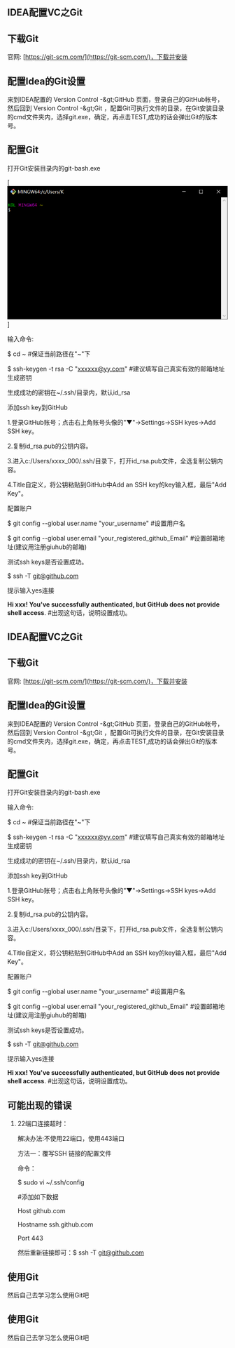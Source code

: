 ## IDEA配置VC之Git

## 下载Git

官网: [https://git-scm.com/](https://git-scm.com/)，下载并安装

## 配置Idea的Git设置

来到IDEA配置的 Version Control -\&gt;GitHub 页面，登录自己的GitHub帐号，然后回到 Version Control -\&gt;Git ，配置Git可执行文件的目录，在Git安装目录的cmd文件夹内，选择git.exe，确定，再点击TEST,成功的话会弹出Git的版本号。

## 配置Git

打开Git安装目录内的git-bash.exe

 [![](/img/git1.png)]

输入命令:

$ cd ~  #保证当前路径在&quot;~&quot;下

$ ssh-keygen -t rsa -C &quot;xxxxxx@yy.com&quot;  #建议填写自己真实有效的邮箱地址 生成密钥

生成成功的密钥在~/.ssh/目录内，默认id\_rsa

添加ssh key到GitHub

1.登录GitHub账号；点击右上角账号头像的&quot;▼&quot;→Settings→SSH kyes→Add SSH key。

2.复制id\_rsa.pub的公钥内容。

3.进入c:/Users/xxxx\_000/.ssh/目录下，打开id\_rsa.pub文件，全选复制公钥内容。

4.Title自定义，将公钥粘贴到GitHub中Add an SSH key的key输入框，最后&quot;Add Key&quot;。

配置账户

$ git config --global user.name &quot;your\_username&quot;  #设置用户名

$ git config --global user.email &quot;your\_registered\_github\_Email&quot;  #设置邮箱地址(建议用注册giuhub的邮箱)

测试ssh keys是否设置成功。

$ ssh -T [git@github.com](mailto:git@github.com)

提示输入yes连接

**Hi xxx! You&#39;ve successfully authenticated, but GitHub does not provide shell access**. #出现这句话，说明设置成功。

## IDEA配置VC之Git

## 下载Git

官网: [https://git-scm.com/](https://git-scm.com/)，下载并安装

## 配置Idea的Git设置

来到IDEA配置的 Version Control -\&gt;GitHub 页面，登录自己的GitHub帐号，然后回到 Version Control -\&gt;Git ，配置Git可执行文件的目录，在Git安装目录的cmd文件夹内，选择git.exe，确定，再点击TEST,成功的话会弹出Git的版本号。

## 配置Git

打开Git安装目录内的git-bash.exe

输入命令:

$ cd ~  #保证当前路径在&quot;~&quot;下

$ ssh-keygen -t rsa -C &quot;xxxxxx@yy.com&quot;  #建议填写自己真实有效的邮箱地址 生成密钥

生成成功的密钥在~/.ssh/目录内，默认id\_rsa

添加ssh key到GitHub

1.登录GitHub账号；点击右上角账号头像的&quot;▼&quot;→Settings→SSH kyes→Add SSH key。

2.复制id\_rsa.pub的公钥内容。

3.进入c:/Users/xxxx\_000/.ssh/目录下，打开id\_rsa.pub文件，全选复制公钥内容。

4.Title自定义，将公钥粘贴到GitHub中Add an SSH key的key输入框，最后&quot;Add Key&quot;。

配置账户

$ git config --global user.name &quot;your\_username&quot;  #设置用户名

$ git config --global user.email &quot;your\_registered\_github\_Email&quot;  #设置邮箱地址(建议用注册giuhub的邮箱)

测试ssh keys是否设置成功。

$ ssh -T [git@github.com](mailto:git@github.com)

提示输入yes连接

**Hi xxx! You&#39;ve successfully authenticated, but GitHub does not provide shell access**. #出现这句话，说明设置成功。



## 可能出现的错误

1. 22端口连接超时：

   解决办法:不使用22端口，使用443端口

   方法一：覆写SSH 链接的配置文件

   命令：

   $ sudo vi ~/.ssh/config

   #添加如下数据

   Host github.com

   Hostname ssh.github.com

   Port 443

   然后重新链接即可：$ ssh -T git@github.com

## 使用Git

然后自己去学习怎么使用Git吧
## 使用Git

然后自己去学习怎么使用Git吧
